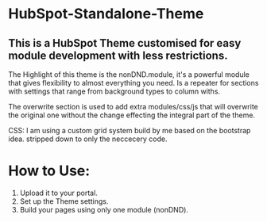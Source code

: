 # HubSpot-Standalone-Theme
## This is a HubSpot Theme customised for easy module development with less restrictions.

The Highlight of this theme is the nonDND.module, it's a powerful module that gives flexibility to almost everything you need. Is a repeater for sections with settings that range from background types to column withs.

The overwrite section is used to add extra modules/css/js that will overwrite the original one without the change effecting the integral part of the theme.

CSS: I am using a custom grid system build by me based on the bootstrap idea. stripped down to only the neccecery code.



# How to Use:

1. Upload it to your portal.
2. Set up the Theme settings.
3. Build your pages using only one module (nonDND).
